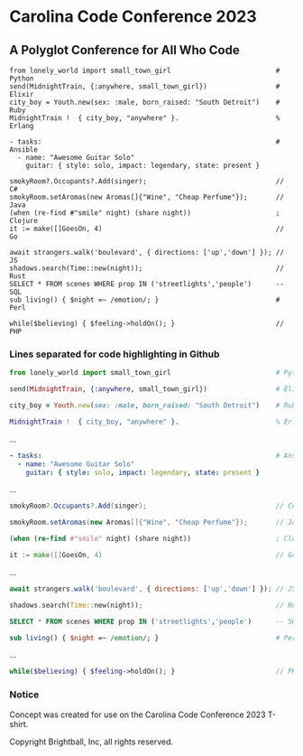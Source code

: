 # Carolina Code Conference 2023
## A Polyglot Conference for All Who Code

```
from lonely_world import small_town_girl                          # Python
send(MidnightTrain, {:anywhere, small_town_girl})                 # Elixir
city_boy = Youth.new(sex: :male, born_raised: "South Detroit")    # Ruby
MidnightTrain !  { city_boy, "anywhere" }.                        % Erlang

- tasks:                                                          # Ansible
  - name: "Awesome Guitar Solo"
    guitar: { style: solo, impact: legendary, state: present } 

smokyRoom?.Occupants?.Add(singer);                                // C#
smokyRoom.setAromas(new Aromas[]{"Wine", "Cheap Perfume"});       // Java
(when (re-find #"smile" night) (share night))                     ; Clojure
it := make([]GoesOn, 4)                                           // Go

await strangers.walk('boulevard', { directions: ['up','down'] }); // JS  
shadows.search(Time::new(night));                                 // Rust
SELECT * FROM scenes WHERE prop IN ('streetlights','people')      -- SQL
sub living() { $night =~ /emotion/; }                             # Perl

while($believing) { $feeling->holdOn(); }                         // PHP
```

### Lines separated for code highlighting in Github

```python
from lonely_world import small_town_girl                          # Python
```
```elixir
send(MidnightTrain, {:anywhere, small_town_girl})                 # Elixir
```
```ruby
city_boy = Youth.new(sex: :male, born_raised: "South Detroit")    # Ruby
```
```erlang
MidnightTrain !  { city_boy, "anywhere" }.                        % Erlang
```
...

```yaml
- tasks:                                                          # Ansible
  - name: "Awesome Guitar Solo"
    guitar: { style: solo, impact: legendary, state: present } 
```
...

```csharp
smokyRoom?.Occupants?.Add(singer);                                // C#
```
```java
smokyRoom.setAromas(new Aromas[]{"Wine", "Cheap Perfume"});       // Java
```
```clojure
(when (re-find #"smile" night) (share night))                     ; Clojure
```
```go
it := make([]GoesOn, 4)                                           // Go
```
...

```js
await strangers.walk('boulevard', { directions: ['up','down'] }); // JS  
```
```rust
shadows.search(Time::new(night));                                 // Rust
```
```sql
SELECT * FROM scenes WHERE prop IN ('streetlights','people')      -- SQL
```
```perl
sub living() { $night =~ /emotion/; }                             # Perl
```
...

```php
while($believing) { $feeling->holdOn(); }                         // PHP
```

### Notice
Concept was created for use on the Carolina Code Conference 2023 T-shirt.

Copyright Brightball, Inc, all rights reserved.